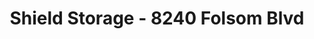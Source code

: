 ---
title: "Shield Storage - 8240 Folsom Blvd"
url: /sacramento/shield-storage-8240-folsom-blvd/
shop: storage rental
---